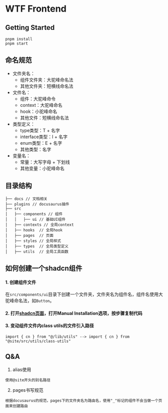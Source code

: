 # WTF Frontend

## Getting Started
```shell
pnpm install
pnpm start
```

## 命名规范
- 文件夹名：
  - 组件文件夹：大驼峰命名法
  - 其他文件夹：短横线命名法
- 文件名：
  - 组件：大驼峰命令
  - context：大驼峰命名
  - hook：小驼峰命名
  - 其他文件：短横线命名法
- 类型定义：
  - type类型：T + 名字
  - interface类型：I + 名字
  - enum类型：E + 名字
  - 其他类型：名字
- 变量名：
  - 常量：大写字母 + 下划线
  - 其他变量：小驼峰命名

## 目录结构
```
├── docs // 文档相关
├── plugins // docusaurus插件
├── src
│   ├── components // 组件
│   │   ├── ui // 基础UI组件
│   ├── contexts // 全局context
│   ├── hooks  // 全局hook
│   ├── pages  // 页面
│   ├── styles // 全局样式
│   ├── types  // 全局类型定义
│   ├── utils  // 全局工具函数
```

## 如何创建一个shadcn组件

#### 1. 创建组件文件
在`src/components/ui`目录下创建一个文件夹，文件夹名为组件名，组件名使用大驼峰命名法，如`Button`。

#### 2. 打开[shadcn页面](https://ui.shadcn.com/docs/components/button)，打开Manual Installation选项，按步骤复制代码

#### 3. 变动组件文件内class utils的文件引入路径
```
import { cn } from "@/lib/utils" --> import { cn } from "@site/src/utils/class-utils"
```

## Q&A

1. alias使用
```
使用@site开头的别名路径
```

2. pages书写规范
```
根据docusaurus的规范，pages下的文件夹名为路由名，使用"_"标记的组件不会当做一个页面来创建路由
```
